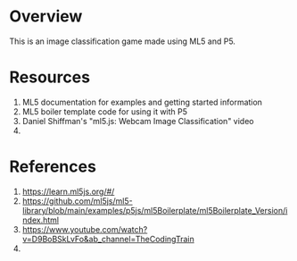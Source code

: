 # Overview
This is an image classification game made using ML5 and P5.

# Resources
1. ML5 documentation for examples and getting started information
2. ML5 boiler template code for using it with P5
3. Daniel Shiffman's "ml5.js: Webcam Image Classification" video
4.

# References
1. https://learn.ml5js.org/#/
2. https://github.com/ml5js/ml5-library/blob/main/examples/p5js/ml5Boilerplate/ml5Boilerplate_Version/index.html
3. https://www.youtube.com/watch?v=D9BoBSkLvFo&ab_channel=TheCodingTrain
4.
